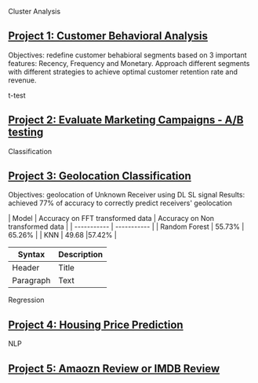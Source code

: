 Cluster Analysis
## [Project 1: Customer Behavioral Analysis](https://github.com/jiahualihuanahuan/RFM-analysis)

Objectives: redefine customer behabioral segments based on 3 important features: Recency, Frequency and Monetary. Approach different segments with different strategies to achieve optimal customer retention rate and revenue.


t-test
## [Project 2: Evaluate Marketing Campaigns - A/B testing](https://github.com/jiahualihuanahuan/ab_testing)

Classification
## [Project 3: Geolocation Classification](https://github.com/jiahualihuanahuan/geolocation-classification)
Objectives: geolocation of Unknown Receiver using DL SL signal
Results: achieved 77% of accuracy to correctly predict receivers' geolocation

| Model | Accuracy on FFT transformed data | Accuracy on Non transformed data |
| ----------- | ----------- |
| Random Forest | 55.73% | 65.26% |
| KNN | 49.68 |57.42% |



| Syntax | Description |
| ----------- | ----------- |
| Header | Title |
| Paragraph | Text |


Regression
## [Project 4: Housing Price Prediction](https://github.com/jiahualihuanahuan/)

NLP
## [Project 5: Amaozn Review or IMDB Review](https://github.com/jiahualihuanahuan/)









